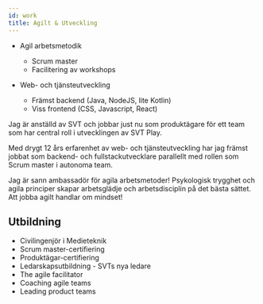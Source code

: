 ```yaml
---
id: work
title: Agilt & Utveckling
---
```


* Agil arbetsmetodik
    * Scrum master
    * Facilitering av workshops
    
* Web- och tjänsteutveckling
    * Främst backend (Java, NodeJS, lite Kotlin)
    * Viss frontend (CSS, Javascript, React)
    

<div>
<p>Jag är anställd av SVT och jobbar just nu som produktägare för ett team som har central roll i utvecklingen av SVT Play.</p>
                    <p>
                    Med drygt 12 års erfarenhet av web- och tjänsteutveckling har jag främst jobbat som backend- och fullstackutvecklare parallellt med rollen som Scrum master i autonoma team.
                    </p>
                    <p>Jag är sann ambassadör för agila arbetsmetoder! Psykologisk trygghet och agila principer skapar arbetsglädje och arbetsdisciplin på det bästa sättet.
                    Att jobba agilt handlar om mindset! </p>
 </div>        

## Utbildning

* Civilingenjör i Medieteknik
* Scrum master-certifiering
* Produktägar-certifiering
* Ledarskapsutbildning - SVTs nya ledare
* The agile facilitator 
* Coaching agile teams
* Leading product teams
